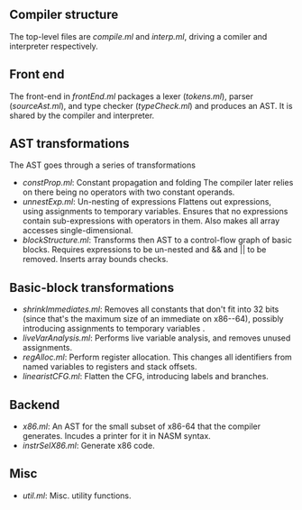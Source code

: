 Compiler structure
------------------

The top-level files are _compile.ml_ and _interp.ml_, driving a comiler and
interpreter respectively.

Front end
---------

The front-end in _frontEnd.ml_ packages a lexer (_tokens.ml_), parser
(_sourceAst.ml_), and type checker (_typeCheck.ml_) and produces an AST. It is
shared by the compiler and interpreter.

AST transformations
-------------------

The AST goes through a series of transformations

- _constProp.ml_: Constant propagation and folding
  The compiler later relies on there being no operators with two constant
  operands.
- _unnestExp.ml_: Un-nesting of expressions
  Flattens out expressions, using assignments to temporary variables. Ensures
  that no expressions contain sub-expressions with operators in them. Also
  makes all array accesses single-dimensional.
- _blockStructure.ml_: Transforms then AST to a control-flow graph of basic
  blocks. Requires expressions to be un-nested and && and || to be removed.
  Inserts array bounds checks.

Basic-block transformations
---------------------------

- _shrinkImmediates.ml_: Removes all constants that don't fit into 32 bits
  (since that's the maximum size of an immediate on x86--64), possibly
  introducing assignments to temporary variables .
- _liveVarAnalysis.ml_: Performs live variable analysis, and removes unused
  assignments.
- _regAlloc.ml_: Perform register allocation. This changes all identifiers from
  named variables to registers and stack offsets.
- _linearistCFG.ml_: Flatten the CFG, introducing labels and branches.

Backend
-------
- _x86.ml_: An AST for the small subset of x86-64 that the compiler generates.
  Incudes a printer for it in NASM syntax.
- _instrSelX86.ml_: Generate x86 code.

Misc
----
- _util.ml_: Misc. utility functions.
